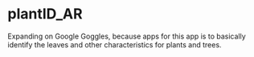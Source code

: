 plantID_AR
==========

Expanding on Google Goggles, because apps for this app is to basically identify the leaves and other characteristics for plants and trees.
